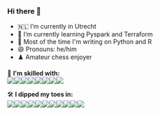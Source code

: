 ### Hi there 👋

<!--
**zoneout215/zoneout215** is a ✨ _special_ ✨ repository because its `README.md` (this file) appears on your GitHub profile.

Here are some ideas to get you started:
-->

- 🇳🇱 I’m currently in Utrecht
- 🌱 I’m currently learning Pyspark and Terraform
- 🤖 Most of the time I'm writing on Python and R  
- 😄 Pronouns: he/him
- ♟️ Amateur chess enjoyer

🦾 **I'm skilled with:**  
<img src="https://camo.githubusercontent.com/a71f1a20d58a3506dd5f32dcb31461bd5102a0bd33dbf49db9195c589eaca8d7/68747470733a2f2f696d672e736869656c64732e696f2f62616467652f707974686f6e2532302d2532333134333534432e7376673f267374796c653d666f722d7468652d6261646765266c6f676f3d707974686f6e266c6f676f436f6c6f723d7768697465"><img src='https://img.shields.io/badge/Apache%20Spark-E25A1C.svg?style=for-the-badge&logo=Apache-Spark&logoColor=white'><img src="https://camo.githubusercontent.com/c7b7cc7ee69f29e63d868190f2c26df123e4a5cdd2b87c7da409397bfd64020c/68747470733a2f2f696d672e736869656c64732e696f2f62616467652f70616e6461732532302d2532333135303435382e7376673f267374796c653d666f722d7468652d6261646765266c6f676f3d70616e646173266c6f676f436f6c6f723d7768697465"><img src ="https://camo.githubusercontent.com/7adba513e360fc04d78fe10bb6d810150ce502fc692be52905f923385655c04d/68747470733a2f2f696d672e736869656c64732e696f2f62616467652f4a7570797465722532302d2532334633373632362e7376673f267374796c653d666f722d7468652d6261646765266c6f676f3d4a757079746572266c6f676f436f6c6f723d7768697465"><img src ="https://img.shields.io/badge/r-%23276DC3.svg?style=for-the-badge&logo=r&logoColor=white]"><img src ="https://img.shields.io/badge/Matplotlib-%23ffffff.svg?style=for-the-badge&logo=Matplotlib&logoColor=black"><img src= "https://img.shields.io/badge/numpy-%23013243.svg?style=for-the-badge&logo=numpy&logoColor=white)"><img src=https://camo.githubusercontent.com/22d1116e541b7b380161ed7c77ceb24e5e88a71acbec6d9dae7a5624b23a46fd/68747470733a2f2f696d672e736869656c64732e696f2f62616467652f6769742532302d2532334630353033332e7376673f267374796c653d666f722d7468652d6261646765266c6f676f3d676974266c6f676f436f6c6f723d7768697465>

🛠 **I dipped my toes in:**  
<img src = "https://camo.githubusercontent.com/11471bdc4fd1c7f2f1fe6c397c9096d597acc4397ac3e03d02dcdd5f05f1c508/68747470733a2f2f696d672e736869656c64732e696f2f62616467652f706f7374677265732d2532333331363139322e7376673f267374796c653d666f722d7468652d6261646765266c6f676f3d706f737467726573716c266c6f676f436f6c6f723d7768697465" ><img src="https://camo.githubusercontent.com/d42cacdb5af23f041efb7780aef6b49ac733623684a97a87b000a0821692fee9/68747470733a2f2f696d672e736869656c64732e696f2f62616467652f68746d6c2532302d2532334533344632362e7376673f267374796c653d666f722d7468652d6261646765266c6f676f3d68746d6c35266c6f676f436f6c6f723d7768697465"><img src = "https://img.shields.io/badge/Keras-%23D00000.svg?style=for-the-badge&logo=Keras&logoColor=white"><img src ="https://img.shields.io/badge/SciPy-%230C55A5.svg?style=for-the-badge&logo=scipy&logoColor=%white"><img src="https://img.shields.io/badge/CMake-%23008FBA.svg?style=for-the-badge&logo=cmake&logoColor=white"><img src = "https://img.shields.io/badge/docker-%230db7ed.svg?style=for-the-badge&logo=docker&logoColor=white"><img src = "https://img.shields.io/badge/css-%231572B6.svg?style=for-the-badge&logo=css3&logoColor=white"><img src = "https://img.shields.io/badge/terraform-%235835CC.svg?style=for-the-badge&logo=terraform&logoColor=white"><img src = "https://img.shields.io/badge/Kubernetes-326CE5.svg?style=for-the-badge&logo=Kubernetes&logoColor=white"><img src ="https://img.shields.io/badge/GNU%20Bash-4EAA25.svg?style=for-the-badge&logo=Bash&logoColor=white"><img src='https://img.shields.io/badge/Apache%20Hadoop-66CCFF.svg?style=for-the-badge&logo=Apache-Hadoop&logoColor=black'>


